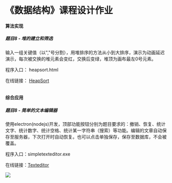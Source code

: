 <h1>《数据结构》课程设计作业</h1>
<div class="divider"></div>
<h4>算法实现</h4>
<h5>题目8 - 堆的建立和筛选</h5>
<p>输入一组关键值（以","号分割），用堆排序的方法从小到大排序，演示为动画延迟演示，每次被交换的堆元素会变红，交换后变绿，堆顶为画布最左0号元素。</p>
<p>程序入口： heapsort.html</p>
<p>在线链接： <a href="http://azusebox.moe/heapsort">HeapSort</a></p>
<img src="" alt="">
<div class="divider"></div>
<h4>综合应用</h4>
<h5>题目8 - 简单的文本编辑器</h5>
<p>使用electron(nodejs)开发，顶部功能按钮分别为题目要求的：撤销、恢复、统计文字、统计数字、统计空格、统计某一字符串（搜索）等功能。编辑的文章自动保存至服务器，下次打开时自动恢复。也可以点击单独保存，保存至数据库，不会被覆盖。</p>
<p>程序入口：simpletexteditor.exe</p>
<p>在线链接：<a href="http://azusebox.moe/editor">Texteditor</a></p>
<img src="http://azusebox.moe/wp-content/uploads/2018/08/FireShot-Capture-4-简单文本编辑器-http___azusebox.moe_editor_.png">
